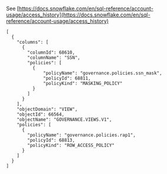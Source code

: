 See [https://docs.snowflake.com/en/sql-reference/account-usage/access_history](https://docs.snowflake.com/en/sql-reference/account-usage/access_history)
```
[
  {
    "columns": [
      {
        "columnId": 68610,
        "columnName": "SSN",
        "policies": [
          {
              "policyName": "governance.policies.ssn_mask",
              "policyId": 68811,
              "policyKind": "MASKING_POLICY"
          }
        ]
      }
    ],
    "objectDomain": "VIEW",
    "objectId": 66564,
    "objectName": "GOVERNANCE.VIEWS.V1",
    "policies": [
      {
        "policyName": "governance.policies.rap1",
        "policyId": 68813,
        "policyKind": "ROW_ACCESS_POLICY"
      }
    ]
  }
]
```
